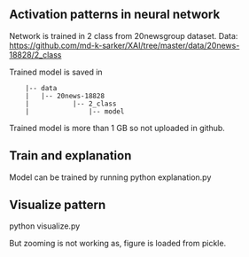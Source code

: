 ## Activation patterns in neural network
Network is trained in 2 class from 20newsgroup dataset.
Data: https://github.com/md-k-sarker/XAI/tree/master/data/20news-18828/2_class

Trained model is saved in
```
	|-- data
	|   |-- 20news-18828
	|   		|-- 2_class
	|   			|-- model
```

Trained model is more than 1 GB so not uploaded in github.
## Train and explanation
Model can be trained by running
python explanation.py

## Visualize pattern 
python visualize.py

But zooming is not working as, figure is loaded from pickle.














